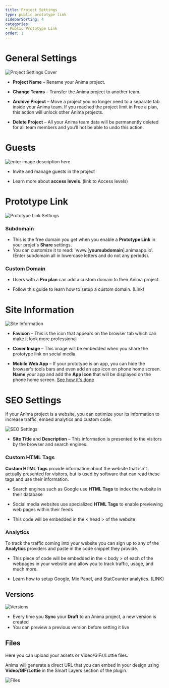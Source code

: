 ```yaml
---
title: Project Settings
type: public prototype link
sidebarSorting: 4
categories: 
- Public Prototype Link
order: 1
---
```

# General Settings

![Project Settings Cover](https://s3.amazonaws.com/animaapp/docs/web-app/Anima%204%20-%20Prototype%20Settings%20General.png)

- **Project Name** – Rename your Anima project.

- **Change Teams**  – Transfer the Anima project to another team.

- **Archive Project** – Move a project you no longer need to a separate tab inside your Anima team. If you reached the project limit in Free a plan, this action will unlock other Anima projects.

- **Delete Project** – All your Anima team data will be permanently deleted for all team members and you’ll not be able to undo this action.

# Guests
![enter image description here](https://s3.amazonaws.com/animaapp/docs/web-app/Anima%204%20-%20Settings%20guests.png)
- Invite and manage guests in the project

- Learn more about **access levels**. (link to Access levels)

# Prototype Link

![Prototype Link Settings](https://s3.amazonaws.com/animaapp/docs/web-app/Anima%204%20-%20Subdomain.png)
### **Subdomain**
-  This is the free domain you get when you enable a **Prototype Link** in your projet's **Share** settings. 
- You can customize it to read: 'www.[**yoursubdomain**].animaapp.io'. (Enter subdomain all in lowercase letters and do not any periods).

### **Custom Domain**
- Users with a **Pro plan** can add a custom domain to their Anima project.

- Follow this guide to learn how to setup a custom domain. (Link)

# Site Information
![Site Information](https://s3.amazonaws.com/animaapp/docs/web-app/Anima%204%20-%20Prototype%20Information.png)

- **Favicon** – This is the icon that appears on the browser tab which can make it look more professional
 
 - **Cover Image** – This image will be embedded when you share the prototype link on social media.

 - **Mobile Web App** – If your prototype is an app, you can hide the browser's tools bars and even add an app icon on phone home screen. **Name** your app and add the **App Icon** that will be displayed on the phone home screen. 
 [See how it's done](https://blog.animaapp.com/create-a-mobile-app-prototype-with-anima-656a6df3fc7b)

# SEO Settings
If your Anima project is a website, you can optimize your its information to increase traffic, embed analytics and custom code.

![SEO Settings](https://s3.amazonaws.com/animaapp/docs/web-app/Anima%204%20-%20Seo%20settings.png)

 - **Site Title** and **Description** – This information is presented to the visitors by the browser and search engines.
 

### Custom HTML Tags

**Custom HTML Tags** provide information about the website that isn't actually presented for visitors, but is used by software that can read these tags and use their information.

- Search engines such as Google use **HTML Tags** to index the website in their database

- Social media websites use specialized **HTML Tags** to enable previewing web pages within their feeds

- This code will be embedded in the < head > of the website


### Analytics

To track the traffic coming into your website you can sign up to any of the **Analytics** providers and paste in the code snippet they provide.

- This piece of code will be embedded in the < body > of each of the webpages in your website and allow you to track traffic, usage, and much more.

- Learn how to setup Google, Mix Panel, and StatCounter analytics. (LINK)


## Versions

![Versions](https://s3.amazonaws.com/animaapp/docs/web-app/Anima%204%20-%20Versions.png)
- Every time you **Sync** your **Draft** to an Anima project, a new version is created
- You can preview a previous version before setting it live

## Files
Here you can upload your assets or Video/GIFs/Lottie files. 

Anima will generate a direct URL that you can embed in your design using **Video/GIF/Lottie** in the Smart Layers section of the plugin.

![Files](https://s3.amazonaws.com/animaapp/docs/web-app/Anima%204%20-%20Files.png)
